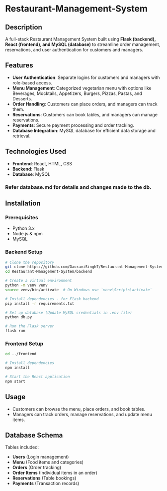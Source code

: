 # Restaurant-Management-System

## Description
A full-stack Restaurant Management System built using **Flask (backend), React (frontend), and MySQL (database)** to streamline order management, reservations, and user authentication for customers and managers.

## Features
- **User Authentication**: Separate logins for customers and managers with role-based access.
- **Menu Management**: Categorized vegetarian menu with options like Beverages, Mocktails, Appetizers, Burgers, Pizzas, Pastas, and Desserts.
- **Order Handling**: Customers can place orders, and managers can track them.
- **Reservations**: Customers can book tables, and managers can manage reservations.
- **Payments**: Secure payment processing and order tracking.
- **Database Integration**: MySQL database for efficient data storage and retrieval.

## Technologies Used
- **Frontend**: React, HTML, CSS
- **Backend**: Flask
- **Database**: MySQL

### Refer database.md for details and changes made to the db.

## Installation
### Prerequisites
- Python 3.x
- Node.js & npm
- MySQL

### Backend Setup
```sh
# Clone the repository
git clone https://github.com/GauraviSingh7/Restaurant-Management-System.git
cd Restaurant-Management-System/backend

# Create a virtual environment
python -m venv venv
source venv/bin/activate  # On Windows use `venv\Scripts\activate`

# Install dependencies - for Flask backend
pip install -r requirements.txt

# Set up database (Update MySQL credentials in .env file)
python db.py

# Run the Flask server
flask run
```

### Frontend Setup
```sh
cd ../frontend

# Install dependencies
npm install

# Start the React application
npm start
```

## Usage
- Customers can browse the menu, place orders, and book tables.
- Managers can track orders, manage reservations, and update menu items.

## Database Schema
Tables included:
- **Users** (Login management)
- **Menu** (Food items and categories)
- **Orders** (Order tracking)
- **Order Items** (Individual items in an order)
- **Reservations** (Table bookings)
- **Payments** (Transaction records)


